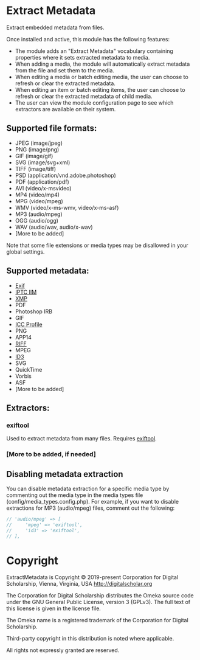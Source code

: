 # Extract Metadata

Extract embedded metadata from files.

Once installed and active, this module has the following features:

- The module adds an "Extract Metadata" vocabulary containing properties where it sets extracted metadata to media.
- When adding a media, the module will automatically extract metadata from the file and set them to the media.
- When editing a media or batch editing media, the user can choose to refresh or clear the extracted metadata.
- When editing an item or batch editing items, the user can choose to refresh or clear the extracted metadata of child media.
- The user can view the module configuration page to see which extractors are available on their system.

## Supported file formats:

- JPEG (image/jpeg)
- PNG (image/png)
- GIF (image/gif)
- SVG (image/svg+xml)
- TIFF (image/tiff)
- PSD (application/vnd.adobe.photoshop)
- PDF (application/pdf)
- AVI (video/x-msvideo)
- MP4 (video/mp4)
- MPG (video/mpeg)
- WMV (video/x-ms-wmv, video/x-ms-asf)
- MP3 (audio/mpeg)
- OGG (audio/ogg)
- WAV (audio/wav, audio/x-wav)
- [More to be added]

Note that some file extensions or media types may be disallowed in your global settings.

## Supported metadata:

- [Exif](https://en.wikipedia.org/wiki/Exif)
- [IPTC IIM](https://www.iptc.org/standards/iim/)
- [XMP](https://en.wikipedia.org/wiki/Extensible_Metadata_Platform)
- PDF
- Photoshop IRB
- GIF
- [ICC Profile](https://en.wikipedia.org/wiki/ICC_profile)
- PNG
- APP14
- [RIFF](https://en.wikipedia.org/wiki/Resource_Interchange_File_Format)
- MPEG
- [ID3](https://en.wikipedia.org/wiki/ID3)
- SVG
- QuickTime
- Vorbis
- ASF
- [More to be added]

## Extractors:

### exiftool

Used to extract metadata from many files. Requires [exiftool](https://exiftool.org/).

### [More to be added, if needed]

## Disabling metadata extraction

You can disable metadata extraction for a specific media type by commenting out
the media type in the media types file (config/media_types.config.php). For example,
if you want to disable extractions for MP3 (audio/mpeg) files, comment out the following:

```php
// 'audio/mpeg' => [
//     'mpeg' => 'exiftool',
//     'id3' => 'exiftool',
// ],
```

# Copyright

ExtractMetadata is Copyright © 2019-present Corporation for Digital Scholarship,
Vienna, Virginia, USA http://digitalscholar.org

The Corporation for Digital Scholarship distributes the Omeka source code
under the GNU General Public License, version 3 (GPLv3). The full text
of this license is given in the license file.

The Omeka name is a registered trademark of the Corporation for Digital Scholarship.

Third-party copyright in this distribution is noted where applicable.

All rights not expressly granted are reserved.
